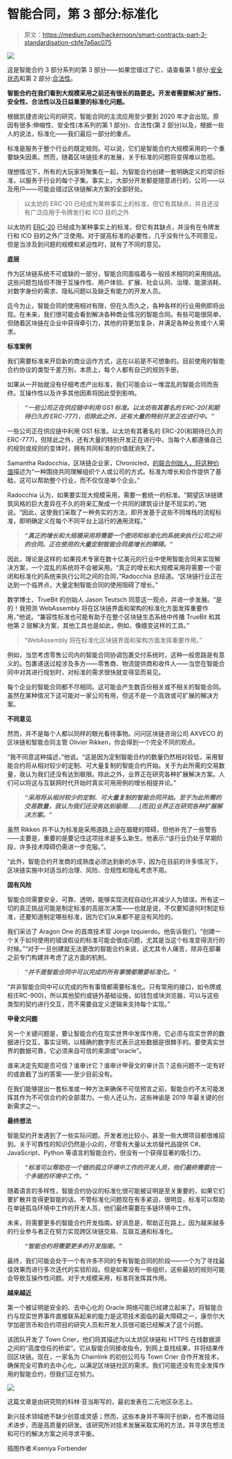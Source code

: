 # 智能合同，第 3 部分:标准化

> 原文：<https://medium.com/hackernoon/smart-contracts-part-3-standardisation-cbfe7a6ac075>

![](img/b10c70c76966af2e90b088c167dc6c70.png)

这是智能合约 3 部分系列的第 3 部分——如果您错过了它，请查看第 1 部分:[安全状态](/@1nst1tute/smart-contracts-part-1-the-state-of-security-4c37988c770)和第 2 部分:[合法性](https://hackernoon.com/smart-contracts-part-2-the-legality-761cc4be100d)。

**智能合约在我们看到大规模采用之前还有很长的路要走。开发者需要解决扩展性、安全性、合法性以及日益重要的标准化问题。**

根据凯捷咨询公司的研究，智能合同的主流应用至少要到 2020 年才会出现。原因有很多:伸缩性、安全性(本系列的第 1 部分)、合法性(第 2 部分)以及，根据一些人的说法，标准化——我们最后一部分的重点。

标准是服务于整个行业的既定规则。可以说，它们是智能合约大规模采用的一个重要缺失因素。然而，随着区块链技术的发展，关于标准的问题将变得难以忽视。

理想情况下，所有的大玩家将聚集在一起，为智能合约创建一套明确定义的常识标准，以服务于行业的每个子集。事实上，大部分开发都是随意进行的，公司——以及用户——可能会错过区块链解决方案的全部好处。

> 以太坊的 ERC-20 已经成为某种事实上的标准，但它有其缺点，并且还没有广泛应用于令牌发行和 ICO 目的之外 

以太坊的 [ERC-20](https://theethereum.wiki/w/index.php/ERC20_Token_Standard) 已经成为某种事实上的标准，但它有其缺点，并没有在令牌发行和 ICO 目的之外广泛使用。对于提高标准的必要性，几乎没有什么不同意见，但是当涉及到问题的规模和紧迫性时，就有了不同的意见。

**底层**

作为区块链系统不可或缺的一部分，智能合同面临着与一般技术相同的采用挑战。这些问题包括但不限于互操作性、用户体验、扩展、社会认同、治理、能源消耗、对数字身份的需求、隐私问题以及缺乏有能力的开发人员。

迄今为止，智能合同的使用相对有限，但在久而久之，各种各样的行业用例即将出现。在未来，我们很可能会看到解决各种商业情况的智能合同。有些可能很简单，但随着区块链在企业中获得牵引力，其他的将更加复杂，并满足各种业务或个人需求。

**标准案例**

我们需要标准来开启新的商业运作方式，这在以前是不可想象的。目前使用的智能合约协议的类型千差万别，本质上，每个人都有自己的规则手册。

如果从一开始就没有仔细考虑产出标准，我们可能会以一堆混乱的智能合同而告终。互操作性以及许多其他因素将因此受到影响。

> ***“一些公司正在供应链中利用 GS1 标准。以太坊有其著名的 ERC-20(和期待已久的 ERC-777)，但除此之外，还有大量的特别开发正在进行中。”***

一些公司正在供应链中利用 GS1 标准。以太坊有其著名的 ERC-20(和期待已久的 ERC-777)，但除此之外，还有大量的特别开发正在进行中。当每个人都遵循自己的规则或规则的变体时，拥有共同标准的价值就消失了。

Samantha Radocchia，区块链企业家，Chronicled，[的联合创始人，将这种价值](https://www.forbes.com/sites/samantharadocchia/2018/09/07/why-smart-contracts-standards-are-essential-for-large-scale-adoption/#763b36f51211)描述为“一种围绕共同理解组织个人或公司的方式。标准为增长和合作提供了基础，这可以帮助整个行业，而不仅仅是单个企业。”

Radocchia 认为，如果要实现大规模采用，需要一套统一的标准。“期望区块链建筑风格的巨大差异在不久的将来汇聚成一个共同的建筑设计是不现实的，”她说。“因此，这使我们采取了一种务实的方法，即开发基于这些不同堆栈的流程标准，即明确定义在每个不同平台上运行的通用流程。”

> ***“真正的增长和大规模采用将需要一个密闭和标准化的系统来执行公司之间的合同。正在使用的大量定制智能合同是增长的障碍。”***

因此，理论是这样的:如果技术专家在数十亿美元的行业中使用智能合同来实现解决方案，一个混乱的系统将不会被采用。“真正的增长和大规模采用将需要一个密闭和标准化的系统来执行公司之间的合同，”Radocchia 总结道。“区块链行业正在达到一个临界点，大量定制智能合同的使用阻碍了增长。”

数学博士、TrueBit 的创始人 Jason Teutsch 同意这一观点，并进一步发展。“是的！我预测 WebAssembly 将在区块链界面和架构的标准化方面发挥重要作用，”他说。“兼容性标准也可能有助于在整个区块链生态系统中传播 TrueBit 和其他第 2 层解决方案，其他工具也是如此，例如，像嬗变这样的工具。”

> “WebAssembly 将在标准化区块链界面和架构方面发挥重要作用。”

例如，当您考虑零售公司内的智能合同协调包裹交付系统时，这种一般思路是有意义的。包裹递送过程涉及多方——零售商、物流提供商和收件人——当您在智能合同中对其进行规划时，对标准的需求很快就变得显而易见。

每个企业的智能合同都不尽相同。这可能会产生数百份相关或不相关的智能合同。虽然在某种情况下这可能对一家公司有用，但这不是一个高效或可扩展的解决方案。

**不同意见**

然而，并不是每个人都以同样的眼光看待事物。问问区块链咨询公司 AXVECO 的区块链和智能合同主管 Olivier Rikken，你会得到一个完全不同的观点。

“我不同意这种描述，”他说。“这是因为定制智能合约的数量仍然相对较低，采用智能合约将从相对较少的定制、可大量复制的智能合约开始。关于为此所需的交易数量，我认为我们还没有达到极限。除此之外，业界正在研究各种扩展解决方案。人们可以将这与互联网时代开始时真实可用用例的增长相提并论。”

> ***“采用将从相对较少的定制、可大量复制的智能合同开始。至于为此所需的交易数量，我认为我们还没有达到极限……[而且]业界正在研究各种扩展解决方案。”***

虽然 Rikken 并不认为标准是采用道路上迫在眉睫的障碍，但他补充了一些警告——主要是，重要的是要记住这项技术是多么新生。他表示:“该行业仍处于早期阶段，许多技术障碍仍需进一步克服。”。

“此外，智能合约开发商的成熟度必须达到新的水平，因为在目前的许多情况下，区块链实施中对适当的治理、风险、合规性和隐私考虑不周。

**固有风险**

智能合同需要安全、可靠、透明，能够实现流程自动化并减少人为错误。所有这一切的真正挑战可能是制定标准的高层次决策——也就是说，不仅要知道何时制定标准，还要知道制定哪些标准，因为它们从来都不是没有风险的。

我们采访了 Aragon One 的首席技术官 Jorge Izquierdo。他告诉我们，“创建一个关于如何使用的错误假设的标准可能会很成问题，尤其是当这个标准变得流行的时候。”“对于一旦创建就无法更改的智能合约来说，这尤其令人痛苦，除非在部署之前专门构建并考虑了这方面的机制。

> ***“并不是智能合同中可以完成的所有事情都需要标准化。”***

“并非智能合同中可以完成的所有事情都需要标准化。只有常用的接口，如令牌或桩(ERC-900)，所以其他契约或链外基础设施，如钱包或块浏览器，可以与这些类型的契约进行交互，而不需要自定义逻辑来支持每个实现。”

**甲骨文问题**

另一个关键问题是，要让智能合约在现实世界中发挥作用，它必须与现实世界的数据进行交互，事实证明，以精确的数字形式表示这些数据是很棘手的。要使真实世界的数据可靠，它必须来自可信的来源或“oracle”。

谁来决定先知是否可信？谁审计它？谁审计甲骨文的审计员？这些问题不一定有好的或直截了当的答案——至少目前没有。

在我们能够提出一套标准或一种方法来确保不可信预言之前，智能合约不太可能发挥其作为不可信合约的全部潜力。一些人还认为，这些神谕是 2019 年最关键的创新需求之一。

**最终想法**

智能契约开发遇到了一些实际问题。开发者池比较小，甚至一些大牌项目都很难招到。关于可靠性的知识仍然是小众的，尽管有大量以太坊替代品提供 C#、JavaScript、Python 等语言的智能合约，但没有一个获得显著的吸引力。

> ***“标准可以帮助在一个链的孤立环境中工作的开发人员，他们最终需要在一个多链的环境中工作。”***

随着语言的多样性，智能合约协议的标准化很可能被证明是至关重要的，如果它们要扩散并变得更智能的话。不管标准化问题现在有多紧迫，很明显，标准可以帮助在单链孤岛环境中工作的开发人员，他们最终需要在多链环境中工作。

未来，将需要更多的智能合约开发指南。好消息是，帮助正在路上，因为越来越多的行业参与者正在努力实现跨区块链交易、互联互通和标准化。

> ***“智能合约将需要更多的开发指南。”***

最终，我们可能会处于一个有许多不同的专有智能合同的阶段——一个为了寻找最佳效果而进行多次迭代的实验阶段。但是如果没有一些组织，这些最初的规则可能会导致互操作性问题。对于大规模采用，标准将发挥其作用。

**越来越近**

第一个被证明是安全的、去中心化的 Oracle 网络可能已经建立起来了。将智能合约与现实世界事件直接联系起来的能力是这项技术面临的最大障碍之一，康奈尔大学加密货币和合约项目的研究人员和开发人员很可能已经解决了这个问题。

该团队开发了 Town Crier，他们将其描述为以太坊区块链和 HTTPS 在线数据源之间的“高度信任的桥梁”。它从智能合同接收指令，到网上查找结果，并将结果传回区块链。现在，一家名为 Chainlink 的初创公司与 Town Crier 合作开发技术，确保完全可靠的去中心化，以满足区块链社区的需求。我们可能还没有完全发挥作用的智能合约，但我们正在努力。

![](img/b0c0c72f716e83cfe58bd28084a6c752.png)

这篇文章是由研究院的科林·亚当斯写的，最初发表在二元地区杂志上。

新兴技术领域绝不缺少创意或灵感；然而，这些本身并不等同于创新，也不推动技术进步，而是高质量的研发。该研究所对技术发展采取实用的方法，并寻求在想法和可行的解决方案之间寻求平衡。

插图作者:Kseniya Forbender